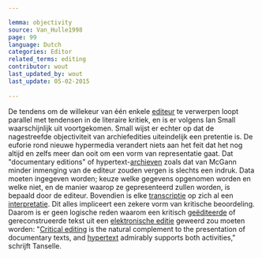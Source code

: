 ```yaml
---

lemma: objectivity
source: Van_Hulle1998
page: 99 
language: Dutch
categories: Editor
related_terms: editing
contributor: wout
last_updated_by: wout
last_update: 05-02-2015
        
---
```


De tendens om de willekeur van één enkele [editeur](editorScholarly.html) te verwerpen loopt parallel met tendensen in de literaire kritiek, en is er volgens Ian Small waarschijnlijk uit voortgekomen. Small wijst er echter op dat de nagestreefde objectiviteit van archiefedities uiteindelijk een pretentie is. De euforie rond nieuwe hypermedia verandert niets aan het feit dat het nog altijd en zelfs meer dan ooit om een vorm van representatie gaat. Dat "documentary editions" of hypertext-[archieven](archive.html) zoals dat van McGann minder inmenging van de editeur zouden vergen is slechts een indruk. Data moeten ingegeven worden; keuze welke gegevens opgenomen worden en welke niet, en de manier waarop ze gepresenteerd zullen worden, is bepaald door de editeur. Bovendien is elke [transcriptie](transcription.html) op zich al een [interpretatie](interpretation.html). Dit alles impliceert een zekere vorm van kritische beoordeling. Daarom is er geen logische reden waarom een kritisch [geëditeerde](textEdited.html) of gereconstrueerde tekst uit een [elektronische editie](editionDigital.html) geweerd zou moeten worden: "[Critical editing](editingCritical.html) is the natural complement to the presentation of documentary texts, and [hypertext](hypertext.html) admirably supports both activities," schrijft Tanselle.

